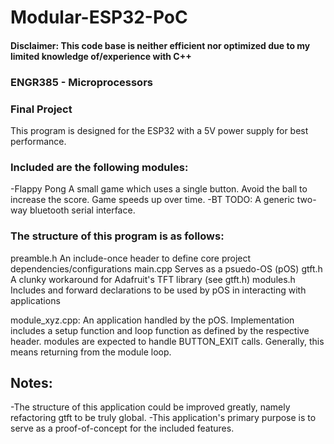 # Modular-ESP32-PoC

#### Disclaimer: This code base is neither efficient nor optimized due to my limited knowledge of/experience with C++

### ENGR385 - Microprocessors
### Final Project

This program is designed for the ESP32 with a 5V power supply for best performance.


### Included are the following modules:
-Flappy Pong    A small game which uses a single button. Avoid the ball to increase the score. Game speeds up over time.
-BT             TODO: A generic two-way bluetooth serial interface.



### The structure of this program is as follows:

preamble.h  An include-once header to define core project dependencies/configurations
main.cpp    Serves as a psuedo-OS (pOS)
gtft.h      A clunky workaround for Adafruit's TFT library (see gtft.h)
modules.h   Includes and forward declarations to be used by pOS in interacting with applications

module_xyz.cpp: An application handled by the pOS.
    Implementation includes a setup function and loop function as defined by the respective header.
    modules are expected to handle BUTTON_EXIT calls. Generally, this means returning from the module loop.




## Notes:
-The structure of this application could be improved greatly, namely refactoring gtft to be truly global.
-This application's primary purpose is to serve as a proof-of-concept for the included features.